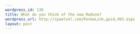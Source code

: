 ```yaml
--- 
wordpress_id: 139
title: What do you think of the new Redune?
wordpress_url: http://spaetzel.com/PermaLink,guid,493.aspx
layout: post
---
```

<img width="0" height="0" src="http://spaetzel.com/aggbug.ashx?id=493" />
